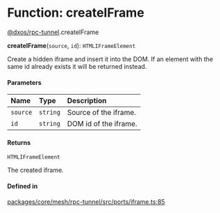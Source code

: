 # Function: createIFrame

[@dxos/rpc-tunnel](../modules/dxos_rpc_tunnel.md).createIFrame

**createIFrame**(`source`, `id`): `HTMLIFrameElement`

Create a hidden iframe and insert it into the DOM.
If an element with the same id already exists it will be returned instead.

#### Parameters

| Name | Type | Description |
| :------ | :------ | :------ |
| `source` | `string` | Source of the iframe. |
| `id` | `string` | DOM id of the iframe. |

#### Returns

`HTMLIFrameElement`

The created iframe.

#### Defined in

[packages/core/mesh/rpc-tunnel/src/ports/iframe.ts:85](https://github.com/dxos/dxos/blob/main/packages/core/mesh/rpc-tunnel/src/ports/iframe.ts#L85)
